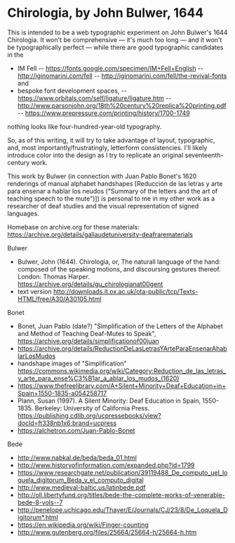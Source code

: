 # Chirologia, by John Bulwer, 1644
This is intended to be a web typographic experiment on John Bulwer's 1644 Chirologia. It won't be comprehensive — it's much too long — and it won't be typographically perfect — while there are good typographic candidates in the 
- IM Fell
-- https://fonts.google.com/specimen/IM+Fell+English
-- http://iginomarini.com/fell
-- http://iginomarini.com/fell/the-revival-fonts
and
- bespoke font development spaces,
-- https://www.orbitals.com/self/ligature/ligature.htm
-- http://www.parsonjohn.org/18th%20century%20replica%20printing.pdf
-- https://www.prepressure.com/printing/history/1700-1749

nothing looks like four-hundred-year-old typography.

So, as of this writing, it will try to take advantage of layout, typographic, and, most importantly/frustratingly, letterform consistencies. I'll likely introduce color into the design as I try to replicate an original seventeenth-century work.

This work by Bulwer (in connection with Juan Pablo Bonet's 1620 renderings of manual alphabet handshapes [Reducción de las letras y arte para ensenar a hablar los neudos ("Summary of the letters and the art of teaching speech to the mute")]) is personal to me in my other work as a researcher of deaf studies and the visual representation of signed languages.

Homebase on archive.org for these materials: https://archive.org/details/gallaudetuniversity-deafrarematerials

Bulwer
- Bulwer, John (1644). Chirologia, or, The naturall language of the hand: composed of the speaking motions, and discoursing gestures thereof. London: Thomas Harper. https://archive.org/details/gu_chirologianat00gent
- text version http://downloads.it.ox.ac.uk/ota-public/tcp/Texts-HTML/free/A30/A30105.html

Bonet
- Bonet, Juan Pablo (date?) "Simplification of the Letters of the Alphabet and Method of Teaching Deaf-Mutes to Speak", https://archive.org/details/simplificationof00juan
- https://archive.org/details/ReductionDeLasLetrasYArteParaEnsenarAhablarLosMudos
- handshape images of "Simplification" https://commons.wikimedia.org/wiki/Category:Reduction_de_las_letras_y_arte_para_ense%C3%B1ar_a_ablar_los_mudos_(1620)
- https://www.thefreelibrary.com/A+Silent+Minority+Deaf+Education+in+Spain+1550-1835-a054258717
- Plann, Susan (1997). A Silent Minority: Deaf Education in Spain, 1550-1835. Berkeley: University of California Press. https://publishing.cdlib.org/ucpressebooks/view?docId=ft338nb1x6;brand=ucpress
- https://alchetron.com/Juan-Pablo-Bonet

Bede
- http://www.nabkal.de/beda/beda_01.html
- http://www.historyofinformation.com/expanded.php?id=1799
- https://www.researchgate.net/publication/39119488_De_computo_uel_loquela_digitorum_Beda_y_el_computo_digital
- http://www.medieval-baltic.us/latinbede.pdf
- http://oll.libertyfund.org/titles/bede-the-complete-works-of-venerable-bede-8-vols--7
- http://penelope.uchicago.edu/Thayer/E/Journals/CJ/23/8/De_Loquela_Digitorum*.html
- https://en.wikipedia.org/wiki/Finger-counting
- http://www.gutenberg.org/files/25664/25664-h/25664-h.htm

